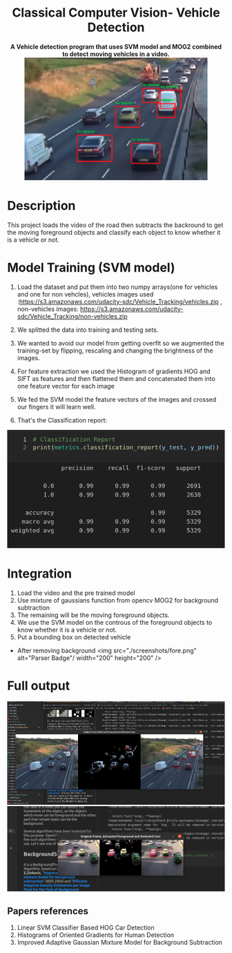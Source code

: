 <h1 align="center">
  Classical Computer Vision- Vehicle Detection
</h1>
 
<p align="center">
  <b> A Vehicle detection program that uses SVM model and MOG2 combined to detect moving vehicles in a video.
 </b>
   <a style="text-decoration:none" >
    <img src="./screenshots/coverpage.png" alt="Parser Badge" />
  </a>
</p>

# Description 
This project loads the video of the road then subtracts the backround to get the moving foreground objects and classify each object to know whether it is a vehicle or not.

# Model Training (SVM model)

1. Load the dataset and put them into two numpy arrays(one for vehicles and one for non vehcles), vehicles images used :https://s3.amazonaws.com/udacity-sdc/Vehicle_Tracking/vehicles.zip , non-vehicles images: https://s3.amazonaws.com/udacity-sdc/Vehicle_Tracking/non-vehicles.zip 
2. We splitted the data into training and testing sets.

3. We wanted to avoid our model from getting overfit so we augmented the training-set by flipping, rescaling and changing the brightness of the images.
4. For feature extraction we used the Histogram of gradients HOG and SIFT as features and then flattened them and concatenated them into one feature vector for each image
5. We fed the SVM model the feature vectors of the images and crossed our fingers it will learn well.
6. That's the Classification report:  
<img src="./screenshots/report.png" alt="Parser Badge"/>

# Integration 
1. Load the video and the pre trained model
2. Use mixture of gaussians function from opencv MOG2 for background subtraction 
3. The remaining will be the moving foreground objects.
4. We use the SVM model on the controus of the foreground objects to know whether it is a vehicle or not.
5. Put a bounding box on detected vehicle 


- After removing background
<img src="./screenshots/fore.png" alt="Parser Badge"/ width="200" height="200" />

# Full output 

<img src="./screenshots/screen1.png" alt="Parser Badge"/>
<img src="./screenshots/screen2.png" alt="Parser Badge"/>


 ## Papers references
 1. Linear SVM Classifier Based HOG Car Detection
 2. Histograms of Oriented Gradients for Human Detection 
 3. Improved Adaptive Gaussian Mixture Model for Background Subtraction






